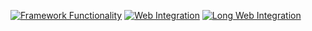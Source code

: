 [![Framework Functionality](https://github.com/Bab-exe/Roblox_Sharp/actions/workflows/Framework.yml/badge.svg)](https://github.com/Bab-exe/Roblox_Sharp/actions/workflows/Framework.yml)
[![Web Integration](https://github.com/Bab-exe/Roblox_Sharp/actions/workflows/Short%20Integration.yml/badge.svg)](https://github.com/Bab-exe/Roblox_Sharp/actions/workflows/Short%20Integration.yml)
[![Long Web Integration](https://github.com/Bab-exe/Roblox_Sharp/actions/workflows/Long%20Integration.yml/badge.svg)](https://github.com/Bab-exe/Roblox_Sharp/actions/workflows/Long%20Integration.yml)
